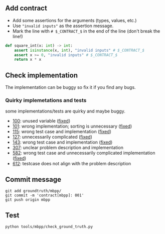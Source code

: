 ## Add contract

- Add some assertions for the arguments (types, values, etc.)
- Use `"invalid inputs"` as the assertion message.
- Mark the line with `# $_CONTRACT_$` in the end of the line (don't break the line!)

```python
def square_int(x: int) -> int:
    assert isinstance(x, int), "invalid inputs" # $_CONTRACT_$
    assert x >= 0, "invalid inputs" # $_CONTRACT_$
    return x * x
```

## Check implementation

The implementation can be buggy so fix it if you find any bugs.

### Quirky implemetations and tests
some implementations/tests are quirky and maybe buggy.
- [100](100.py#L9): unused variable ([fixed](https://github.com/evalplus/evalplus/commit/9ff4fd361dc4a340d30d37f5d0649b4b43d33462))
- [101](101.py#L8-L12): wrong implementation; sorting is unnecessary ([fixed](https://github.com/evalplus/evalplus/commit/67c744d4b124090000d80217a7f7a1dee0d82b55))
- [115](115.py#L12-L13): wrong test case and implementation ([fixed](https://github.com/evalplus/evalplus/commit/56013c437ce689cfca6c7e98e4185577edc6b450))
- [127](127.py): unnecessarily complicated ([fixed](https://github.com/evalplus/evalplus/commit/410a932afedb2a0568aa5ef68b2df83aa35e7c1e))
- [143](143.py): wrong test case and implementation ([fixed](https://github.com/evalplus/evalplus/commit/9c189569ea363ed4b7fc960c0dc617c85fea143f))
- [307](307.py): unclear problem description and implementation
- [582](582.py): wrong test case and unnecessarily complicated implementation ([fixed](https://github.com/evalplus/evalplus/commit/0b34c263f36fde2997b87951f953585fb01c5267))
- [612](612.py): testcase does not align with the problem description 

## Commit message

```shell
git add groundtruth/mbpp/
git commit -m 'contract[mbpp]: 001'
git push origin mbpp
```

## Test

```shell
python tools/mbpp/check_ground_truth.py
```
